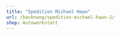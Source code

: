 ```yaml
---
title: "Spedition Michael Haan"
url: /backnang/spedition-michael-haan-2/
shop: Autowerkstatt
---
```

